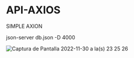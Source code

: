 # API-AXIOS
SIMPLE AXION 



json-server db.json -D 4000

![Captura de Pantalla 2022-11-30 a la(s) 23 25 26](https://user-images.githubusercontent.com/43357824/204981052-a3554639-5d2b-43fb-a5c1-43809e722b5d.png)
